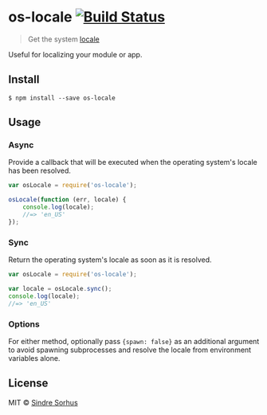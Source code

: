 # os-locale [![Build Status](https://travis-ci.org/sindresorhus/os-locale.svg?branch=master)](https://travis-ci.org/sindresorhus/os-locale)

> Get the system [locale](http://en.wikipedia.org/wiki/Locale)

Useful for localizing your module or app.


## Install

```
$ npm install --save os-locale
```


## Usage

### Async

Provide a callback that will be executed when the operating system's
locale has been resolved.

```js
var osLocale = require('os-locale');

osLocale(function (err, locale) {
	console.log(locale);
	//=> 'en_US'
});
```

### Sync

Return the operating system's locale as soon as it is resolved.

```js
var osLocale = require('os-locale');

var locale = osLocale.sync();
console.log(locale);
//=> 'en_US'
```

### Options

For either method, optionally pass `{spawn: false}` as an additional
argument to avoid spawning subprocesses and resolve the locale from
environment variables alone.

## License

MIT © [Sindre Sorhus](http://sindresorhus.com)
